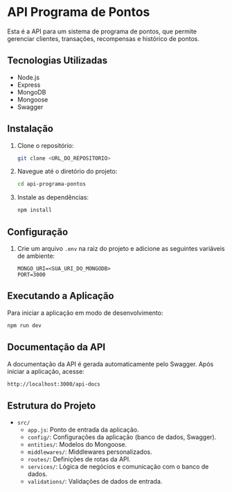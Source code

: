 # API Programa de Pontos

Esta é a API para um sistema de programa de pontos, que permite gerenciar clientes, transações, recompensas e histórico de pontos.

## Tecnologias Utilizadas

- Node.js
- Express
- MongoDB
- Mongoose
- Swagger

## Instalação

1. Clone o repositório:
    ```sh
    git clone <URL_DO_REPOSITORIO>
    ```
2. Navegue até o diretório do projeto:
    ```sh
    cd api-programa-pontos
    ```
3. Instale as dependências:
    ```sh
    npm install
    ```

## Configuração

1. Crie um arquivo `.env` na raiz do projeto e adicione as seguintes variáveis de ambiente:
    ```env
    MONGO_URI=<SUA_URI_DO_MONGODB>
    PORT=3000
    ```

## Executando a Aplicação

Para iniciar a aplicação em modo de desenvolvimento:
```sh
npm run dev
```
## Documentação da API
A documentação da API é gerada automaticamente pelo Swagger. Após iniciar a aplicação, acesse:
```sh
http://localhost:3000/api-docs
```

## Estrutura do Projeto

- `src/`
  - `app.js`: Ponto de entrada da aplicação.
  - `config/`: Configurações da aplicação (banco de dados, Swagger).
  - `entities/`: Modelos do Mongoose.
  - `middlewares/`: Middlewares personalizados.
  - `routes/`: Definições de rotas da API.
  - `services/`: Lógica de negócios e comunicação com o banco de dados.
  - `validations/`: Validações de dados de entrada.
